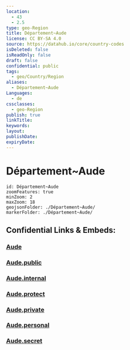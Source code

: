 ```yaml
---
location:
  - 43
  - 2.5
type: geo-Region
title: Département~Aude
license: CC BY-SA 4.0
source: https://datahub.io/core/country-codes
isDeleted: false
isReadOnly: false
draft: false
confidential: public
tags:
  - geo/Country/Region
aliases:
  - Département~Aude
Languages:
  - de
cssclasses:
  - geo-Region
publish: true
linkTitle:
keywords:
layout:
publishDate:
expiryDate:
---
```


# Département~Aude

```leaflet
id: Département~Aude
zoomFeatures: true 
minZoom: 2 
maxZoom: 18
geojsonFolder: ./Département~Aude/
markerFolder: ./Département~Aude/
```


## Confidential Links & Embeds: 

### [Aude](/_Standards/Earth/Continent/Europe/Europe~West/France/regions~France/Occitanie/departments~Occitanie/Aude.md) 

### [Aude.public](/_public/Earth/Continent/Europe/Europe~West/France/regions~France/Occitanie/departments~Occitanie/Aude.public.md) 

### [Aude.internal](/_internal/Earth/Continent/Europe/Europe~West/France/regions~France/Occitanie/departments~Occitanie/Aude.internal.md) 

### [Aude.protect](/_protect/Earth/Continent/Europe/Europe~West/France/regions~France/Occitanie/departments~Occitanie/Aude.protect.md) 

### [Aude.private](/_private/Earth/Continent/Europe/Europe~West/France/regions~France/Occitanie/departments~Occitanie/Aude.private.md) 

### [Aude.personal](/_personal/Earth/Continent/Europe/Europe~West/France/regions~France/Occitanie/departments~Occitanie/Aude.personal.md) 

### [Aude.secret](/_secret/Earth/Continent/Europe/Europe~West/France/regions~France/Occitanie/departments~Occitanie/Aude.secret.md)

